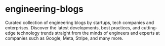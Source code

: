 # engineering-blogs
Curated collection of engineering blogs by startups, tech companies and enterprises. Discover the latest developments, best practices, and cutting-edge technology trends straight from the minds of engineers and experts at companies such as Google, Meta, Stripe, and many more. 
